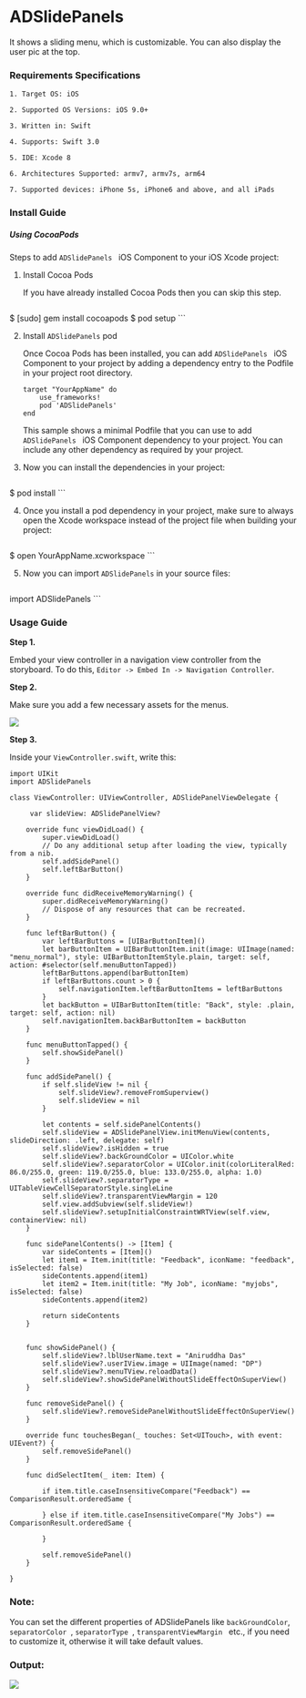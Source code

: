 # ADSlidePanels
It shows a sliding menu, which is customizable. You can also display the user pic at the top.

### Requirements Specifications

```
1. Target OS: iOS

2. Supported OS Versions: iOS 9.0+

3. Written in: Swift

4. Supports: Swift 3.0

5. IDE: Xcode 8

6. Architectures Supported: armv7, armv7s, arm64

7. Supported devices: iPhone 5s, iPhone6 and above, and all iPads
```

### Install Guide

##### Using CocoaPods

Steps to add `ADSlidePanels ` iOS Component to your iOS Xcode project:

1. Install Cocoa Pods

	If you have already installed Cocoa Pods then you can skip this step.

	```
$ [sudo] gem install cocoapods
$ pod setup
	```

2. Install `ADSlidePanels` pod

	Once Cocoa Pods has been installed, you can add `ADSlidePanels ` iOS Component to your project by adding a dependency entry to the Podfile in your project root directory.

	```
	target "YourAppName" do
		use_frameworks!
		pod 'ADSlidePanels'
	end
	```

	This sample shows a minimal Podfile that you can use to add `ADSlidePanels ` iOS Component dependency to your project. 
You can include any other dependency as required by your project.

3. Now you can install the dependencies in your project:

	```
$ pod install
	```

4. Once you install a pod dependency in your project, make sure to always open the Xcode workspace instead of the project file when building your project:

	```
$ open YourAppName.xcworkspace
	```

5. Now you can import `ADSlidePanels` in your source files:

	```swift
import ADSlidePanels
	```
	
### Usage Guide

**Step 1.**

Embed your view controller in a navigation view controller from the storyboard. To do this, `Editor -> Embed In -> Navigation Controller`.

**Step 2.**

Make sure you add a few necessary assets for the menus.

![](Asset.png)

**Step 3.**

Inside your `ViewController.swift`, write this:

```
import UIKit
import ADSlidePanels

class ViewController: UIViewController, ADSlidePanelViewDelegate {

     var slideView: ADSlidePanelView?
    
    override func viewDidLoad() {
        super.viewDidLoad()
        // Do any additional setup after loading the view, typically from a nib.
        self.addSidePanel()
        self.leftBarButton()
    }

    override func didReceiveMemoryWarning() {
        super.didReceiveMemoryWarning()
        // Dispose of any resources that can be recreated.
    }
    
    func leftBarButton() {
        var leftBarButtons = [UIBarButtonItem]()
        let barButtonItem = UIBarButtonItem.init(image: UIImage(named: "menu_normal"), style: UIBarButtonItemStyle.plain, target: self, action: #selector(self.menuButtonTapped))
        leftBarButtons.append(barButtonItem)
        if leftBarButtons.count > 0 {
            self.navigationItem.leftBarButtonItems = leftBarButtons
        }
        let backButton = UIBarButtonItem(title: "Back", style: .plain, target: self, action: nil)
        self.navigationItem.backBarButtonItem = backButton
    }
    
    func menuButtonTapped() {
        self.showSidePanel()
    }
    
    func addSidePanel() {
        if self.slideView != nil {
            self.slideView?.removeFromSuperview()
            self.slideView = nil
        }
        
        let contents = self.sidePanelContents()
        self.slideView = ADSlidePanelView.initMenuView(contents, slideDirection: .left, delegate: self)
        self.slideView?.isHidden = true
        self.slideView?.backGroundColor = UIColor.white
        self.slideView?.separatorColor = UIColor.init(colorLiteralRed: 86.0/255.0, green: 119.0/255.0, blue: 133.0/255.0, alpha: 1.0)
        self.slideView?.separatorType = UITableViewCellSeparatorStyle.singleLine
        self.slideView?.transparentViewMargin = 120
        self.view.addSubview(self.slideView!)
        self.slideView?.setupInitialConstraintWRTView(self.view, containerView: nil)
    }
    
    func sidePanelContents() -> [Item] {
        var sideContents = [Item]()
        let item1 = Item.init(title: "Feedback", iconName: "feedback", isSelected: false)
        sideContents.append(item1)
        let item2 = Item.init(title: "My Job", iconName: "myjobs", isSelected: false)
        sideContents.append(item2)
        
        return sideContents
    }
    
    
    func showSidePanel() {
        self.slideView?.lblUserName.text = "Aniruddha Das"
        self.slideView?.userIView.image = UIImage(named: "DP")
        self.slideView?.menuTView.reloadData()
        self.slideView?.showSidePanelWithoutSlideEffectOnSuperView()
    }
    
    func removeSidePanel() {
        self.slideView?.removeSidePanelWithoutSlideEffectOnSuperView()
    }
    
    override func touchesBegan(_ touches: Set<UITouch>, with event: UIEvent?) {
        self.removeSidePanel()
    }
    
    func didSelectItem(_ item: Item) {
        
        if item.title.caseInsensitiveCompare("Feedback") == ComparisonResult.orderedSame {
            
        } else if item.title.caseInsensitiveCompare("My Jobs") == ComparisonResult.orderedSame {
            
        }
        
        self.removeSidePanel()
    }

}
```

### Note:

You can set the different properties of ADSlidePanels like `backGroundColor`, `separatorColor `, `separatorType `, `transparentViewMargin ` etc., if you need to customize it, otherwise it will take default values.

### Output:

![](ADSlidePanels.gif)